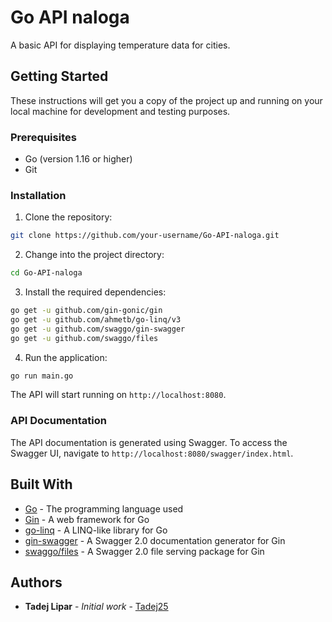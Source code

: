 
# Go API naloga

A basic API for displaying temperature data for cities.

## Getting Started

These instructions will get you a copy of the project up and running on your local machine for development and testing purposes.

### Prerequisites

- Go (version 1.16 or higher)
- Git

### Installation

1. Clone the repository:

```bash
git clone https://github.com/your-username/Go-API-naloga.git
```

2. Change into the project directory:

```bash
cd Go-API-naloga
```

3. Install the required dependencies:

```bash
go get -u github.com/gin-gonic/gin
go get -u github.com/ahmetb/go-linq/v3
go get -u github.com/swaggo/gin-swagger
go get -u github.com/swaggo/files
```

4. Run the application:

```bash
go run main.go
```

The API will start running on `http://localhost:8080`.

### API Documentation

The API documentation is generated using Swagger. To access the Swagger UI, navigate to `http://localhost:8080/swagger/index.html`.

## Built With

- [Go](https://golang.org/) - The programming language used
- [Gin](https://github.com/gin-gonic/gin) - A web framework for Go
- [go-linq](https://github.com/ahmetb/go-linq) - A LINQ-like library for Go
- [gin-swagger](https://github.com/swaggo/gin-swagger) - A Swagger 2.0 documentation generator for Gin
- [swaggo/files](https://github.com/swaggo/files) - A Swagger 2.0 file serving package for Gin

## Authors

- **Tadej Lipar** - *Initial work* - [Tadej25](https://github.com/Tadej25)
